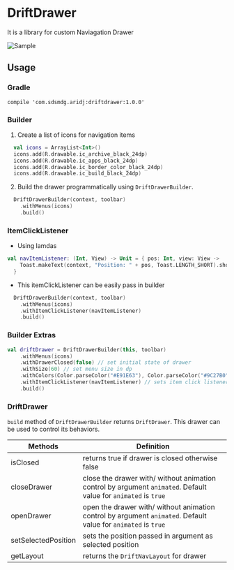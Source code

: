 # DriftDrawer
It is a library for custom Naviagation Drawer

![Sample](images/sample.gif)

## Usage

### Gradle

```
compile 'com.sdsmdg.aridj:driftdrawer:1.0.0'
```
### Builder

1. Create a list of icons for navigation items

``` kotlin
  val icons = ArrayList<Int>()
  icons.add(R.drawable.ic_archive_black_24dp)
  icons.add(R.drawable.ic_apps_black_24dp)
  icons.add(R.drawable.ic_border_color_black_24dp)
  icons.add(R.drawable.ic_build_black_24dp)

```
2. Build the drawer programmatically using `DriftDrawerBuilder`.

``` kotlin
  DriftDrawerBuilder(context, toolbar)
    .withMenus(icons)
    .build()
```

### ItemClickListener

- Using lamdas

```kotlin
val navItemListener: (Int, View) -> Unit = { pos: Int, view: View ->
    Toast.makeText(context, "Position: " + pos, Toast.LENGTH_SHORT).show()
  }
```

- This itemClickListener can be easily pass in builder

``` kotlin
  DriftDrawerBuilder(context, toolbar)
    .withMenus(icons)
    .withItemClickListener(navItemListener)
    .build()
```

### Builder Extras

``` kotlin
val driftDrawer = DriftDrawerBuilder(this, toolbar)
    .withMenus(icons)
    .withDrawerClosed(false) // set initial state of drawer
    .withSize(60) // set menu size in dp
    .withColors(Color.parseColor("#E91E63"), Color.parseColor("#9C27B0")) // sets background and item highlight colors
    .withItemClickListener(navItemListener) // sets item click listener
    .build()
```

### DriftDrawer
`build` method of `DriftDrawerBuilder` returns `DriftDrawer`. This drawer can be used to control its behaviors.

Methods | Definition
------------ | -------------
isClosed | returns true if drawer is closed otherwise false
closeDrawer | close the drawer with/ without animation control by argument `animated`. Default value for `animated` is `true`
openDrawer | open the drawer with/ without animation control by argument `animated`. Default value for `animated` is `true`
setSelectedPosition | sets the position passed in argument as selected position
getLayout | returns the `DriftNavLayout` for drawer
